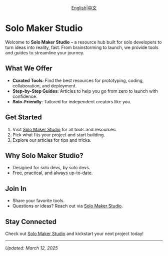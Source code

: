 <p style="text-align: center;"><a href="https://github.com/kbmjj123/SoloMakerStudio/">English</a>|<a href="https://github.com/kbmjj123/SoloMakerStudio/blob/main/readme.zh.md">中文</a></p>

# Solo Maker Studio

Welcome to **Solo Maker Studio** – a resource hub built for solo developers to turn ideas into reality, fast. From brainstorming to launch, we provide tools and guides to streamline your journey.

## What We Offer
- **Curated Tools**: Find the best resources for prototyping, coding, collaboration, and deployment.
- **Step-by-Step Guides**: Articles to help you go from zero to launch with confidence.
- **Solo-Friendly**: Tailored for independent creators like you.

## Get Started
1. Visit [Solo Maker Studio](https://solomakerstudio.com) for all tools and resources.
2. Pick what fits your project and start building.
3. Explore our articles for tips and tricks.

## Why Solo Maker Studio?
- Designed for solo devs, by solo devs.
- Free, practical, and always up-to-date.

## Join In
- Share your favorite tools.
- Questions or ideas? Reach out via [Solo Maker Studio](https://solomakerstudio.com).

## Stay Connected
Check out [Solo Maker Studio](https://solomakerstudio.com) and kickstart your next project today!

---
*Updated: March 12, 2025*
